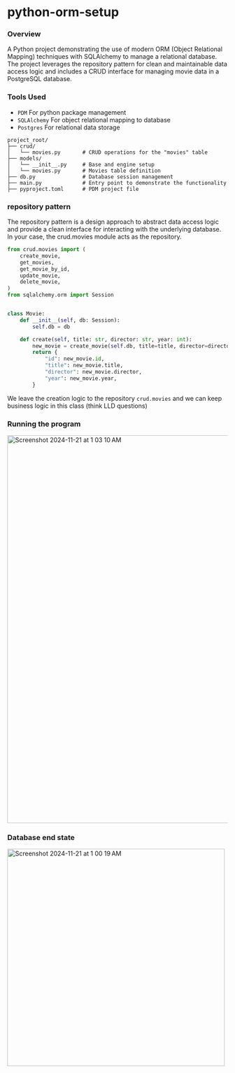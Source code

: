 # python-orm-setup

### Overview
A Python project demonstrating the use of modern ORM (Object Relational Mapping) techniques with SQLAlchemy to manage a relational database. The project leverages the repository pattern for clean and maintainable data access logic and includes a CRUD interface for managing movie data in a PostgreSQL database.

### Tools Used
* `PDM` For python package management
* `SQLAlchemy` For object relational mapping to database
* `Postgres` For relational data storage

```
project_root/
├── crud/
│   └── movies.py       # CRUD operations for the "movies" table
├── models/
│   └── __init__.py     # Base and engine setup
│   └── movies.py       # Movies table definition
├── db.py               # Database session management
├── main.py             # Entry point to demonstrate the functionality
├── pyproject.toml      # PDM project file
```

### repository pattern

The repository pattern is a design approach to abstract data access logic and provide a clean interface for interacting with the underlying database. In your case, the crud.movies module acts as the repository.

```python
from crud.movies import (
    create_movie,
    get_movies,
    get_movie_by_id,
    update_movie,
    delete_movie,
)
from sqlalchemy.orm import Session


class Movie:
    def __init__(self, db: Session):
        self.db = db

    def create(self, title: str, director: str, year: int):
        new_movie = create_movie(self.db, title=title, director=director, year=year)
        return {
            "id": new_movie.id,
            "title": new_movie.title,
            "director": new_movie.director,
            "year": new_movie.year,
        }

```
We leave the creation logic to the repository `crud.movies` and we can keep business logic in this class (think LLD questions)

### Running the program

<img width="887" alt="Screenshot 2024-11-21 at 1 03 10 AM" src="https://github.com/user-attachments/assets/41e1e2cb-850c-456e-9be1-d84f1ab91edd">

### Database end state
<img width="497" alt="Screenshot 2024-11-21 at 1 00 19 AM" src="https://github.com/user-attachments/assets/e859f79f-3aa7-4a51-8107-76ff1169bc18">


